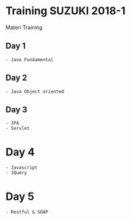 # Training SUZUKI 2018-1

Materi Training 

## Day 1
	- Java Fundamental
## Day 2 
	- Java Object oriented
## Day 3
	- JPA
	- Servlet
# Day 4
	- Javascript
	- JQuery
# Day 5
	- Restful & SOAP 
